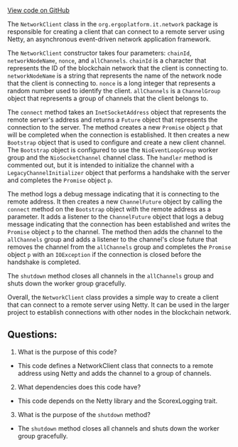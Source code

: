 [View code on GitHub](https://github.com/ergoplatform/ergo/src/it/scala/org/ergoplatform/it/network/NetworkClient.scala)

The `NetworkClient` class in the `org.ergoplatform.it.network` package is responsible for creating a client that can connect to a remote server using Netty, an asynchronous event-driven network application framework. 

The `NetworkClient` constructor takes four parameters: `chainId`, `networkNodeName`, `nonce`, and `allChannels`. `chainId` is a character that represents the ID of the blockchain network that the client is connecting to. `networkNodeName` is a string that represents the name of the network node that the client is connecting to. `nonce` is a long integer that represents a random number used to identify the client. `allChannels` is a `ChannelGroup` object that represents a group of channels that the client belongs to.

The `connect` method takes an `InetSocketAddress` object that represents the remote server's address and returns a `Future` object that represents the connection to the server. The method creates a new `Promise` object `p` that will be completed when the connection is established. It then creates a new `Bootstrap` object that is used to configure and create a new client channel. The `Bootstrap` object is configured to use the `NioEventLoopGroup` worker group and the `NioSocketChannel` channel class. The `handler` method is commented out, but it is intended to initialize the channel with a `LegacyChannelInitializer` object that performs a handshake with the server and completes the `Promise` object `p`.

The method logs a debug message indicating that it is connecting to the remote address. It then creates a new `ChannelFuture` object by calling the `connect` method on the `Bootstrap` object with the remote address as a parameter. It adds a listener to the `ChannelFuture` object that logs a debug message indicating that the connection has been established and writes the `Promise` object `p` to the channel. The method then adds the channel to the `allChannels` group and adds a listener to the channel's close future that removes the channel from the `allChannels` group and completes the `Promise` object `p` with an `IOException` if the connection is closed before the handshake is completed.

The `shutdown` method closes all channels in the `allChannels` group and shuts down the worker group gracefully.

Overall, the `NetworkClient` class provides a simple way to create a client that can connect to a remote server using Netty. It can be used in the larger project to establish connections with other nodes in the blockchain network.
## Questions: 
 1. What is the purpose of this code?
- This code defines a NetworkClient class that connects to a remote address using Netty and adds the channel to a group of channels.

2. What dependencies does this code have?
- This code depends on the Netty library and the ScorexLogging trait.

3. What is the purpose of the `shutdown` method?
- The `shutdown` method closes all channels and shuts down the worker group gracefully.